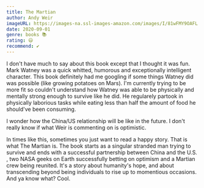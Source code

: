 ```yaml
---
title: The Martian
author: Andy Weir
imageURL: https://images-na.ssl-images-amazon.com/images/I/81wFMY9OAFL.jpg
date: 2020-09-01 
genre: books 📚
rating: 😃
recommend: ✔️
---
```


I don't have much to say about this book except that I thought it was fun. Mark Watney was a quick whitted, humorous and exceptionally intelligent character. This book definitely had me googling if some things Watney did was possible (like growing potatoes on Mars). I'm currently trying to be more fit so couldn't understand how Watney was able to be physically and mentally strong enough to survive like he did. He regularely partook in physically laborious tasks while eating less than half the amount of food he should've been consuming.

I wonder how the China/US relationship will be like in the future. I don't really know if what Weir is commenting on is optimistic. 

In times like this, sometimes you just want to read a happy story. That is what The Martian is. The book starts as a singular stranded man trying to survive and ends with a successful partnership between China and the U.S. , two NASA geeks on Earth successfully betting on optimism and a Martian crew being reunited. It's a story about humanity's hope, and about transcending beyond being individuals to rise up to momentious occasions. And ya know what? Cool.